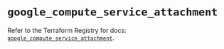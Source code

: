 # `google_compute_service_attachment`

Refer to the Terraform Registry for docs: [`google_compute_service_attachment`](https://registry.terraform.io/providers/hashicorp/google/6.34.1/docs/resources/compute_service_attachment).
